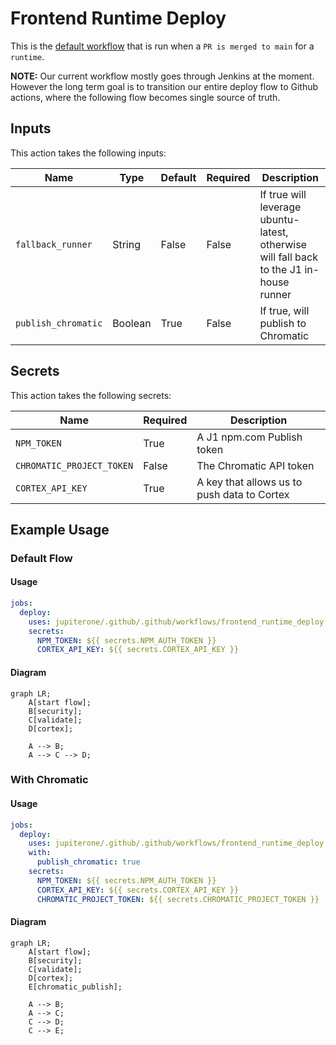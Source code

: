# Frontend Runtime Deploy


This is the [default workflow](../../frontend_runtime_application_pr.yml) that is run when a `PR is merged to main` for a `runtime`.

**NOTE:** Our current workflow mostly goes through Jenkins at the moment. However the long term goal is to transition our entire deploy flow to Github actions, where the following flow becomes single source of truth.

## Inputs

This action takes the following inputs:

| Name                        | Type    | Default                      | Required  | Description                                                                            |
| --------------------------- | ------- | ---------------------------- | --------- | -------------------------------------------------------------------------------------- |
| `fallback_runner`           | String  | False                        | False      | If true will leverage ubuntu-latest, otherwise will fall back to the J1 in-house runner
| `publish_chromatic`         | Boolean | True                         | False      | If true, will publish to Chromatic
                                                                           
## Secrets

This action takes the following secrets:

| Name                        | Required  | Description                               |
| --------------------------- | --------- | ----------------------------------------- |
| `NPM_TOKEN`                 | True      | A J1 npm.com Publish token
| `CHROMATIC_PROJECT_TOKEN`   | False     | The Chromatic API token
| `CORTEX_API_KEY`            | True      | A key that allows us to push data to Cortex

## Example Usage

### Default Flow

#### Usage

```yaml
jobs:
  deploy:
    uses: jupiterone/.github/.github/workflows/frontend_runtime_deploy.yml@v#
    secrets:
      NPM_TOKEN: ${{ secrets.NPM_AUTH_TOKEN }}
      CORTEX_API_KEY: ${{ secrets.CORTEX_API_KEY }}
```

#### Diagram

```mermaid
graph LR;
    A[start flow];
    B[security];
    C[validate];
    D[cortex];

    A --> B;
    A --> C --> D;
```

### With Chromatic

#### Usage

```yaml
jobs:
  deploy:
    uses: jupiterone/.github/.github/workflows/frontend_runtime_deploy.yml@v#
    with:
      publish_chromatic: true 
    secrets:
      NPM_TOKEN: ${{ secrets.NPM_AUTH_TOKEN }}
      CORTEX_API_KEY: ${{ secrets.CORTEX_API_KEY }}
      CHROMATIC_PROJECT_TOKEN: ${{ secrets.CHROMATIC_PROJECT_TOKEN }}
```

#### Diagram

```mermaid
graph LR;
    A[start flow];
    B[security];
    C[validate];
    D[cortex];
    E[chromatic_publish];

    A --> B;
    A --> C;
    C --> D;
    C --> E;
```
